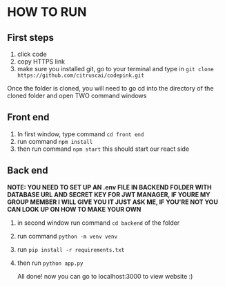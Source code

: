 # HOW TO RUN

## First steps
1. click code
2. copy HTTPS link
3. make sure you installed git, go to your terminal and type in ```git clone https://github.com/citruscai/codepink.git```

Once the folder is cloned, you will need to go cd into the directory of the cloned folder and open TWO command windows
 
## Front end
1. In first window, type command
   ```cd front end```
2. run command ```npm install```
3. then run command ```npm start``` this should start our react side

## Back end
**NOTE: YOU NEED TO SET UP AN .env FILE IN BACKEND FOLDER WITH DATABASE URL AND SECRET KEY FOR JWT MANAGER, IF YOURE MY GROUP MEMBER I WILL GIVE YOU IT JUST ASK ME, IF YOU'RE NOT YOU CAN LOOK UP ON HOW TO MAKE YOUR OWN**
1. in second window run command ```cd backend``` of the folder
2. run command ```python -m venv venv```
3. run ```pip install -r requirements.txt```
4. then run ```python app.py```

   All done! now you can go to localhost:3000 to view website :)

   
